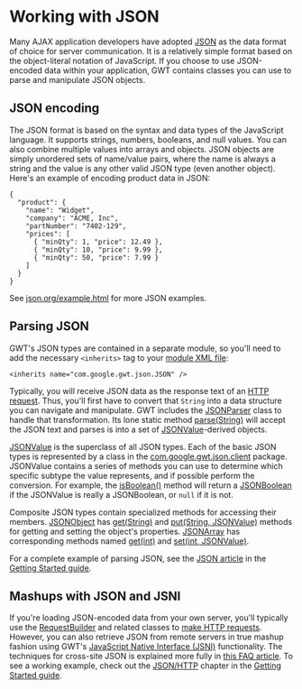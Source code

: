 # Working with JSON #

Many AJAX application developers have adopted [JSON](http://www.json.org/) as the data format of choice for server communication.  It is a relatively simple format based on the object-literal notation of JavaScript.  If you choose to use JSON-encoded data within your application, GWT contains classes you can use to parse and manipulate JSON objects.

## JSON encoding ##

The JSON format is based on the syntax and data types of the JavaScript language.  It supports strings, numbers, booleans, and null values.  You can also combine multiple values into arrays and objects.  JSON objects are simply unordered sets of name/value pairs, where the name is always a string and the value is any other valid JSON type (even another object).  Here's an example of encoding product data in JSON:

```
{
  "product": {
    "name": "Widget",
    "company": "ACME, Inc",
    "partNumber": "7402-129",
    "prices": [
      { "minQty": 1, "price": 12.49 },
      { "minQty": 10, "price": 9.99 },
      { "minQty": 50, "price": 7.99 }
    ]
  }
}
```

See [json.org/example.html](http://www.json.org/example.html) for more JSON examples.

## Parsing JSON ##

GWT's JSON types are contained in a separate module, so you'll need to add the necessary `<inherits>` tag to your [module XML file](http://code.google.com/p/google-web-toolkit-doc-1-5/wiki/DevGuideModuleXml):

```
<inherits name="com.google.gwt.json.JSON" />
```

Typically, you will receive JSON data as the response text of an [HTTP request](DevGuideHttpRequests.md).  Thus, you'll first have to convert that `String` into a data structure you can navigate and manipulate.  GWT includes the [JSONParser](http://google-web-toolkit.googlecode.com/svn/javadoc/1.5/com/google/gwt/json/client/JSONParser.html) class to handle that transformation.  Its lone static method [parse(String)](http://google-web-toolkit.googlecode.com/svn/javadoc/1.5/com/google/gwt/json/client/JSONParser.html#parse(java.lang.String)) will accept the JSON text and parses is into a set of [JSONValue](http://google-web-toolkit.googlecode.com/svn/javadoc/1.5/com/google/gwt/json/client/JSONValue.html)-derived objects.

[JSONValue](http://google-web-toolkit.googlecode.com/svn/javadoc/1.5/com/google/gwt/json/client/JSONValue.html) is the superclass of all JSON types.  Each of the basic JSON types is represented by a class in the [com.google.gwt.json.client](http://google-web-toolkit.googlecode.com/svn/javadoc/1.5/com/google/gwt/json/client/package-summary.html) package.  JSONValue contains a series of methods you can use to determine which specific subtype the value represents, and if possible perform the conversion.  For example, the [isBoolean()](http://google-web-toolkit.googlecode.com/svn/javadoc/1.5/com/google/gwt/json/client/JSONValue.html#isBoolean()) method will return a [JSONBoolean](http://google-web-toolkit.googlecode.com/svn/javadoc/1.5/com/google/gwt/json/client/JSONBoolean.html) if the JSONValue is really a JSONBoolean, or `null` if it is not.

Composite JSON types contain specialized methods for accessing their members.  [JSONObject](http://google-web-toolkit.googlecode.com/svn/javadoc/1.5/com/google/gwt/json/client/JSONObject.html) has [get(String)](http://google-web-toolkit.googlecode.com/svn/javadoc/1.5/com/google/gwt/json/client/JSONObject.html#get(java.lang.String)) and [put(String, JSONValue)](http://google-web-toolkit.googlecode.com/svn/javadoc/1.5/com/google/gwt/json/client/JSONObject.html#put(java.lang.String,%20com.google.gwt.json.client.JSONValue)) methods for getting and setting the object's properties.  [JSONArray](http://google-web-toolkit.googlecode.com/svn/javadoc/1.5/com/google/gwt/json/client/JSONArray.html) has corresponding methods named [get(int)](http://google-web-toolkit.googlecode.com/svn/javadoc/1.5/com/google/gwt/json/client/JSONArray.html#get(int)) and [set(int, JSONValue)](http://google-web-toolkit.googlecode.com/svn/javadoc/1.5/com/google/gwt/json/client/JSONArray.html#set(int,%20com.google.gwt.json.client.JSONValue)).

For a complete example of parsing JSON, see the [JSON article](GettingStartedJSON.md) in the [Getting Started guide](GettingStarted.md).

## Mashups with JSON and JSNI ##

If you're loading JSON-encoded data from your own server, you'll typically use the [RequestBuilder](http://google-web-toolkit.googlecode.com/svn/javadoc/1.5/com/google/gwt/http/client/RequestBuilder.html) and related classes to [make HTTP requests](DevGuideHttpRequests.md).  However, you can also retrieve JSON from remote servers in true mashup fashion using GWT's [JavaScript Native Interface (JSNI)](http://code.google.com/p/google-web-toolkit-doc-1-5/wiki/DevGuideJavaScriptNativeInterface) functionality.  The techniques for cross-site JSON is explained more fully in [this FAQ article](FAQ_JSONFeedsFromOtherDomain.md).  To see a working example, check out the [JSON/HTTP](GettingStartedJSON.md) chapter in the [Getting Started guide](GettingStarted.md).

